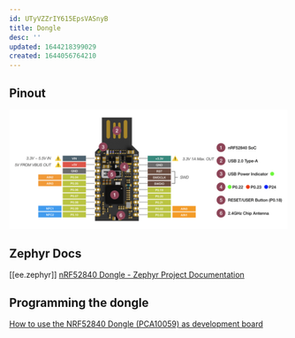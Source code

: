 ```yaml
---
id: UTyVZZrIY615EpsVASnyB
title: Dongle
desc: ''
updated: 1644218399029
created: 1644056764210
---
```



## Pinout


![](assets/images/2022-02-05-20-26-18.png)


## Zephyr Docs


[[ee.zephyr]]
[nRF52840 Dongle - Zephyr Project Documentation](https://developer.nordicsemi.com/nRF_Connect_SDK/doc/latest/zephyr/boards/arm/nrf52840dongle_nrf52840/doc/index.html)

## Programming the dongle

[How to use the NRF52840 Dongle (PCA10059) as development board](https://jimmywongiot.com/2019/10/25/how-to-use-the-nrf52840-dongle-pca10059-as-development-board/)